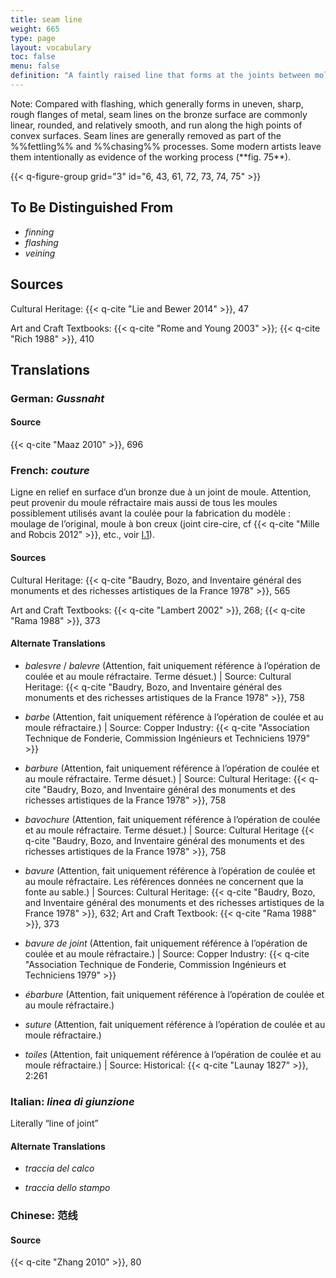 ```yaml
---
title: seam line
weight: 665
type: page
layout: vocabulary
toc: false
menu: false
definition: "A faintly raised line that forms at the joints between mold sections when a molten material or slurry is poured into a %%piece mold%%. Seam lines are found on plaster or wax casts as well as on bronzes cast in piece molds. In ancient Chinese bronzes, some seam lines were exaggerated and integrated into the design of the casts, as can be seen in the elephant-shaped vessel in [Case Study 3](#CaseStudy3) (**fig. 26**). The term also refers to the line along which the pieces of a %%refractory%% %%piece mold%% join, which is the locus of the line that forms on the bronze. Depending on the how well the piece mold pieces fit together, the seam line may be more or less raised. More extreme %%flashing%% occurs with ill-fitting pieces."
---
```


<div class="backmatter">
Note: Compared with flashing, which generally forms in uneven, sharp, rough flanges of metal, seam lines on the bronze surface are commonly linear, rounded, and relatively smooth, and run along the high points of convex surfaces. Seam lines are generally removed as part of the %%fettling%% and %%chasing%% processes. Some modern artists leave them intentionally as evidence of the working process (**fig. 75**).
</div>

{{< q-figure-group grid="3" id="6, 43, 61, 72, 73, 74, 75" >}}

## To Be Distinguished From

- *finning*
- *flashing*
- *veining*

## Sources

Cultural Heritage: {{< q-cite "Lie and Bewer 2014" >}}, 47

Art and Craft Textbooks: {{< q-cite "Rome and Young 2003" >}}; {{< q-cite "Rich 1988" >}}, 410

## Translations

<div class="accordion">

### **German**: *Gussnaht*

#### Source

{{< q-cite "Maaz 2010" >}}, 696

### **French**: *couture*

Ligne en relief en surface d’un bronze due à un joint de moule. Attention, peut provenir du moule réfractaire mais aussi de tous les moules possiblement utilisés avant la coulée pour la fabrication du modèle : moulage de l’original, moule à bon creux (joint cire-cire, cf {{< q-cite "Mille and Robcis 2012" >}}, etc., voir [I.1](#I.1)).

#### Sources

Cultural Heritage: {{< q-cite "Baudry, Bozo, and Inventaire général des monuments et des richesses artistiques de la France 1978" >}}, 565

Art and Craft Textbooks: {{< q-cite "Lambert 2002" >}}, 268; {{< q-cite "Rama 1988" >}}, 373

#### Alternate Translations

- *balesvre* / *balevre* (Attention, fait uniquement référence à l’opération de coulée et au moule réfractaire. Terme désuet.) | Source: Cultural Heritage: {{< q-cite "Baudry, Bozo, and Inventaire général des monuments et des richesses artistiques de la France 1978" >}}, 758

- *barbe* (Attention, fait uniquement référence à l’opération de coulée et au moule réfractaire.) | Source: Copper Industry: {{< q-cite "Association Technique de Fonderie, Commission Ingénieurs et Techniciens 1979" >}}

- *barbure* (Attention, fait uniquement référence à l’opération de coulée et au moule réfractaire. Terme désuet.) | Source: Cultural Heritage: {{< q-cite "Baudry, Bozo, and Inventaire général des monuments et des richesses artistiques de la France 1978" >}}, 758

- *bavochure* (Attention, fait uniquement référence à l’opération de coulée et au moule réfractaire. Terme désuet.) | Source: Cultural Heritage {{< q-cite "Baudry, Bozo, and Inventaire général des monuments et des richesses artistiques de la France 1978" >}}, 758

- *bavure* (Attention, fait uniquement référence à l’opération de coulée et au moule réfractaire. Les références données ne concernent que la fonte au sable.) | Sources: Cultural Heritage: {{< q-cite "Baudry, Bozo, and Inventaire général des monuments et des richesses artistiques de la France 1978" >}}, 632; Art and Craft Textbook: {{< q-cite "Rama 1988" >}}, 373

- *bavure de joint* (Attention, fait uniquement référence à l’opération de coulée et au moule réfractaire.) | Source: Copper Industry: {{< q-cite "Association Technique de Fonderie, Commission Ingénieurs et Techniciens 1979" >}}

- *ébarbure* (Attention, fait uniquement référence à l’opération de coulée et au moule réfractaire.)

- *suture* (Attention, fait uniquement référence à l’opération de coulée et au moule réfractaire.)

- *toiles* (Attention, fait uniquement référence à l’opération de coulée et au moule réfractaire.) | Source: Historical: {{< q-cite "Launay 1827" >}}, 2:261

### **Italian**: *linea di giunzione*

Literally “line of joint”

#### Alternate Translations

- *traccia del calco*

- *traccia dello stampo*

### **Chinese**: 范线

#### Source

{{< q-cite "Zhang 2010" >}}, 80

</div>
